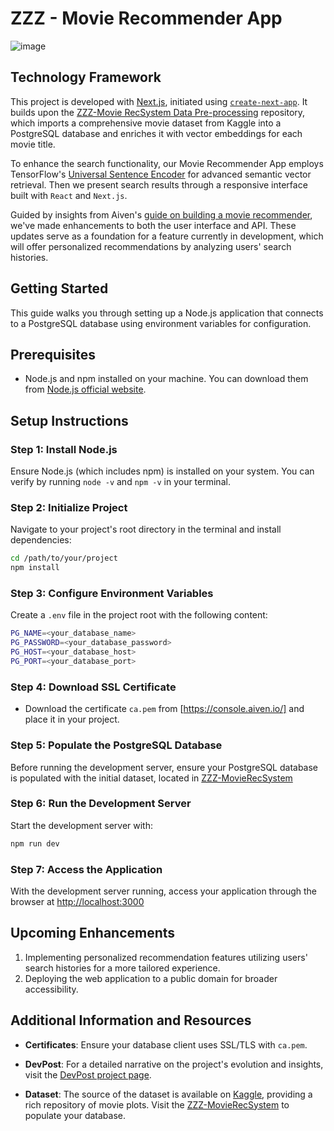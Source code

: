 # ZZZ - Movie Recommender App
![image](https://github.com/ZZZ-RecSys/ZZZ-MovieSearch-Client/assets/18610590/211c3c31-7c9e-47b9-81ef-5210c4f1ed73)

## Technology Framework

This project is developed with [Next.js](https://nextjs.org/), initiated using [`create-next-app`](https://github.com/vercel/next.js/tree/canary/packages/create-next-app). It builds upon the [ZZZ-Movie RecSystem Data Pre-processing](https://github.com/ZZZ-RecSys/ZZZ-MovieRecSystem) repository, which imports a comprehensive movie dataset from Kaggle into a PostgreSQL database and enriches it with vector embeddings for each movie title.

To enhance the search functionality, our Movie Recommender App employs TensorFlow's [Universal Sentence Encoder](https://www.tensorflow.org/hub/tutorials/semantic_similarity_with_tf_hub_universal_encoder) for advanced semantic vector retrieval. Then we present search results through a responsive interface built with `React` and `Next.js`.

Guided by insights from Aiven's [guide on building a movie recommender](https://aiven.io/developer/building-a-movie-recommender), we've made enhancements to both the user interface and API. These updates serve as a foundation for a feature currently in development, which will offer personalized recommendations by analyzing users' search histories.

## Getting Started

This guide walks you through setting up a Node.js application that connects to a PostgreSQL database using environment variables for configuration.

## Prerequisites

- Node.js and npm installed on your machine. You can download them from [Node.js official website](https://nodejs.org/).

## Setup Instructions

### Step 1: Install Node.js

Ensure Node.js (which includes npm) is installed on your system. You can verify by running `node -v` and `npm -v` in your terminal.

### Step 2: Initialize Project

Navigate to your project's root directory in the terminal and install dependencies:

```bash
cd /path/to/your/project
npm install
```

### Step 3: Configure Environment Variables
Create a `.env` file in the project root with the following content:

```bash
PG_NAME=<your_database_name>
PG_PASSWORD=<your_database_password>
PG_HOST=<your_database_host>
PG_PORT=<your_database_port>
```

### Step 4: Download SSL Certificate
- Download the certificate `ca.pem` from [https://console.aiven.io/] and place it in your project.

### Step 5: Populate the PostgreSQL Database

Before running the development server, ensure your PostgreSQL database is populated with the initial dataset, located in [ZZZ-MovieRecSystem](https://github.com/ZZZ-RecSys/ZZZ-MovieRecSystem)

### Step 6: Run the Development Server
Start the development server with:

```bash
npm run dev
```

### Step 7: Access the Application
With the development server running, access your application through the browser at [http://localhost:3000](http://localhost:3000)

## Upcoming Enhancements

1. Implementing personalized recommendation features utilizing users' search histories for a more tailored experience.
2. Deploying the web application to a public domain for broader accessibility.

## Additional Information and Resources

- **Certificates**: Ensure your database client uses SSL/TLS with `ca.pem`.

- **DevPost**: For a detailed narrative on the project's evolution and insights, visit the [DevPost project page](https://devpost.com/software/zzz-movie-recommender?ref_content=user-portfolio&ref_feature=in_progress).

- **Dataset**: The source of the dataset is available on [Kaggle](https://www.kaggle.com/datasets/jrobischon/wikipedia-movie-plots), providing a rich repository of movie plots.
 Visit the [ZZZ-MovieRecSystem](https://github.com/ZZZ-RecSys/ZZZ-MovieRecSystem) to populate your database.


